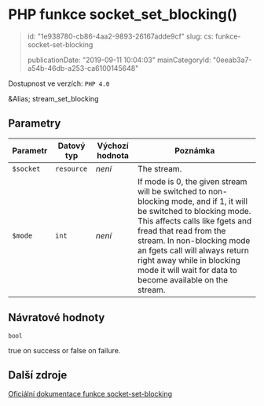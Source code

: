 PHP funkce socket_set_blocking()
================================

> id: "1e938780-cb86-4aa2-9893-26167adde9cf"
> slug:
> 	cs: funkce-socket-set-blocking
>
> publicationDate: "2019-09-11 10:04:03"
> mainCategoryId: "0eeab3a7-a54b-46db-a253-ca6100145648"

Dostupnost ve verzích: `PHP 4.0`

&Alias; <function>stream_set_blocking</function>


Parametry
--------------

| Parametr | Datový typ | Výchozí hodnota | Poznámka |
|-----|-----|-----|-----|
| `$socket` | `resource` | *není* | The stream. |
| `$mode` | `int` | *není* | If mode is 0, the given stream will be switched to non-blocking mode, and if 1, it will be switched to blocking mode. This affects calls like fgets and fread that read from the stream. In non-blocking mode an fgets call will always return right away while in blocking mode it will wait for data to become available on the stream. |


Návratové hodnoty
----------------

`bool`

true on success or false on failure.

Další zdroje
------------

[Oficiální dokumentace funkce socket-set-blocking](https://www.php.net/manual/en/function.socket-set-blocking.php)
